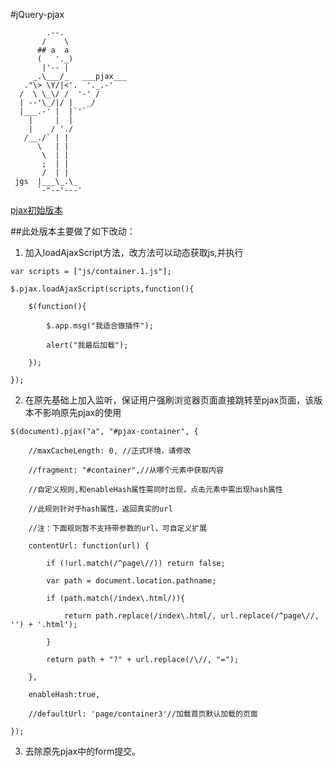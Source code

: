 #jQuery-pjax

            .--.
           /    \
          ## a  a
          (   '._)
           |'-- |
         _.\___/_   ___pjax___
       ."\> \Y/|<'.  '._.-'
      /  \ \_\/ /  '-' /
      | --'\_/|/ |   _/
      |___.-' |  |`'`
        |     |  |
        |    / './
       /__./` | |
          \   | |
           \  | |
           ;  | |
           /  | |
     jgs  |___\_.\_
          `-"--'---'
          
[pjax初始版本](https://github.com/defunkt/jquery-pjax)


##此处版本主要做了如下改动：


1. 加入loadAjaxScript方法，改方法可以动态获取js,并执行
```
var scripts = ["js/container.1.js"];

$.pjax.loadAjaxScript(scripts,function(){

	$(function(){
	
		$.app.msg("我适合做插件");
		
		alert("我最后加载");
		
	});
	
});
```

2. 在原先基础上加入监听，保证用户强刷浏览器页面直接跳转至pjax页面，该版本不影响原先pjax的使用

```
$(document).pjax("a", "#pjax-container", {

	//maxCacheLength: 0, //正式环境，请修改
	
	//fragment: "#container",//从哪个元素中获取内容
	
	//自定义规则,和enableHash属性需同时出现，点击元素中需出现hash属性
	
	//此规则针对于hash属性，返回真实的url
	
	//注：下面规则暂不支持带参数的url，可自定义扩展
	
	contentUrl: function(url) {
	
		if (!url.match(/^page\//)) return false;
		
		var path = document.location.pathname;
		
		if (path.match(/index\.html/)){
		
			return path.replace(/index\.html/, url.replace(/^page\//, '') + '.html');
			
		}
		
		return path + "?" + url.replace(/\//, "=");
		
	},
	
	enableHash:true,
	
	//defaultUrl: 'page/container3'//加载首页默认加载的页面
	
});

```
3. 去除原先pjax中的form提交。